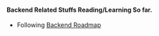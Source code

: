 #### Backend Related Stuffs Reading/Learning So far.

- Following [Backend Roadmap](https://roadmap.sh/backend)